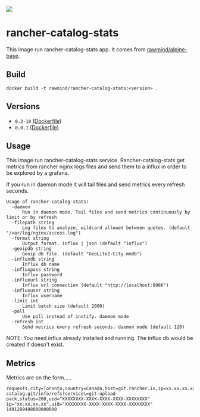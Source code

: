 [![](https://images.microbadger.com/badges/image/rawmind/rancher-catalog-stats.svg)](https://microbadger.com/images/rawmind/rancher-catalog-stats "Get your own image badge on microbadger.com")

rancher-catalog-stats
=====================

This image run rancher-catalog-stats app. It comes from [rawmind/alpine-base][alpine-base].

## Build

```
docker build -t rawmind/rancher-catalog-stats:<version> .
```

## Versions

- `0.2-10` [(Dockerfile)](https://github.com/rawmind0/rancher-catalog-stats/blob/0.2-10/Dockerfile)
- `0.0.1` [(Dockerfile)](https://github.com/rawmind0/rancher-catalog-stats/blob/0.0.1/Dockerfile)


## Usage

This image run rancher-catalog-stats service. Rancher-catalog-stats get metrics from rancher nginx logs files and send them to a influx in order to be explored by a grafana. 

If you run in daemon mode it will tail files and send metrics every refresh seconds. 

```
Usage of rancher-catalog-stats:
  -daemon
      Run in daemon mode. Tail files and send metrics continuously by limit or by refresh
  -filepath string
      Log files to analyze, wildcard allowed between quotes. (default "/var/log/nginx/access.log")
  -format string
      Output format. influx | json (default "influx")
  -geoipdb string
      Geoip db file. (default "GeoLite2-City.mmdb")
  -influxdb string
      Influx db name
  -influxpass string
      Influx password
  -influxurl string
      Influx url connection (default "http://localhost:8086")
  -influxuser string
      Influx username
  -limit int
      Limit batch size (default 2000)
  -poll
      Use poll instead of inotify. daemon mode
  -refresh int
      Send metrics every refresh seconds. daemon mode (default 120)
```

NOTE: You need influx already installed and running. The influx db would be created if doesn't exist.

## Metrics

Metrics are on the form.....

```
requests,city=Toronto,country=Canada,host=git.rancher.io,ip=xx.xx.xx.xx,method=GET,path=/rancher-catalog.git/info/refs?service\=git-upload-pack,status=200,uid="XXXXXXXX-XXXX-XXXX-XXXX-XXXXXXXX" ip="xx.xx.xx.xx",uid="XXXXXXXX-XXXX-XXXX-XXXX-XXXXXXXX" 1491289498000000000
```

[alpine-base]: https://github.com/rawmind0/alpine-base



